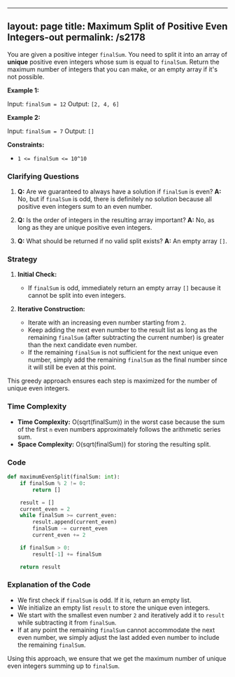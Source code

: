 
---
layout: page
title:  Maximum Split of Positive Even Integers-out
permalink: /s2178
---

You are given a positive integer `finalSum`. You need to split it into an array of **unique** positive even integers whose sum is equal to `finalSum`. Return the maximum number of integers that you can make, or an empty array if it's not possible.

**Example 1:**

Input: `finalSum = 12`
Output: `[2, 4, 6]`

**Example 2:**

Input: `finalSum = 7`
Output: `[]`

**Constraints:**

- `1 <= finalSum <= 10^10`

### Clarifying Questions

1. **Q:** Are we guaranteed to always have a solution if `finalSum` is even?
   **A:** No, but if `finalSum` is odd, there is definitely no solution because all positive even integers sum to an even number.
   
2. **Q:** Is the order of integers in the resulting array important?
   **A:** No, as long as they are unique positive even integers.

3. **Q:** What should be returned if no valid split exists?
   **A:** An empty array `[]`.

### Strategy

1. **Initial Check:**
   - If `finalSum` is odd, immediately return an empty array `[]` because it cannot be split into even integers.

2. **Iterative Construction:**
   - Iterate with an increasing even number starting from `2`.
   - Keep adding the next even number to the result list as long as the remaining `finalSum` (after subtracting the current number) is greater than the next candidate even number.
   - If the remaining `finalSum` is not sufficient for the next unique even number, simply add the remaining `finalSum` as the final number since it will still be even at this point.

This greedy approach ensures each step is maximized for the number of unique even integers.

### Time Complexity

- **Time Complexity:** O(sqrt(finalSum)) in the worst case because the sum of the first `n` even numbers approximately follows the arithmetic series sum.
- **Space Complexity:** O(sqrt(finalSum)) for storing the resulting split.

### Code

```python
def maximumEvenSplit(finalSum: int):
    if finalSum % 2 != 0:
        return []

    result = []
    current_even = 2
    while finalSum >= current_even:
        result.append(current_even)
        finalSum -= current_even
        current_even += 2

    if finalSum > 0:
        result[-1] += finalSum

    return result
```

### Explanation of the Code

- We first check if `finalSum` is odd. If it is, return an empty list.
- We initialize an empty list `result` to store the unique even integers.
- We start with the smallest even number `2` and iteratively add it to `result` while subtracting it from `finalSum`.
- If at any point the remaining `finalSum` cannot accommodate the next even number, we simply adjust the last added even number to include the remaining `finalSum`.

Using this approach, we ensure that we get the maximum number of unique even integers summing up to `finalSum`.